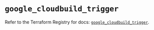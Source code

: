 # `google_cloudbuild_trigger`

Refer to the Terraform Registry for docs: [`google_cloudbuild_trigger`](https://registry.terraform.io/providers/hashicorp/google/6.26.0/docs/resources/cloudbuild_trigger).
